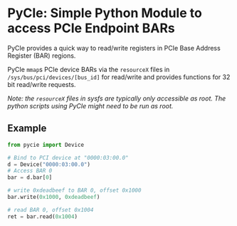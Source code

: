 # PyCIe: Simple Python Module to access PCIe Endpoint BARs

PyCIe provides a quick way to read/write registers in PCIe Base
Address Register (BAR) regions.

PyCIe `mmap`s PCIe device BARs via the `resourceX` files in
`/sys/bus/pci/devices/[bus_id]` for read/write and provides functions
for 32 bit read/write requests.

*Note: the `resourceX` files in sysfs are typically only accessible as
root. The python scripts using PyCIe might need to be run as root.*

## Example

```python
from pycie import Device

# Bind to PCI device at "0000:03:00.0"
d = Device("0000:03:00.0")
# Access BAR 0
bar = d.bar[0]

# write 0xdeadbeef to BAR 0, offset 0x1000
bar.write(0x1000, 0xdeadbeef)

# read BAR 0, offset 0x1004
ret = bar.read(0x1004)
```
